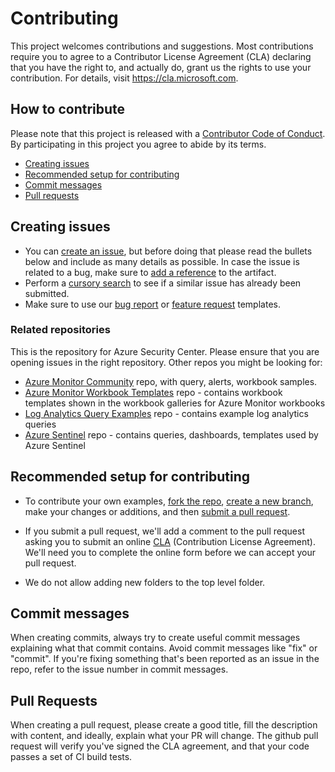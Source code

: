 # Contributing

This project welcomes contributions and suggestions.  Most contributions require you to agree to a
Contributor License Agreement (CLA) declaring that you have the right to, and actually do, grant us
the rights to use your contribution. For details, visit https://cla.microsoft.com.

## How to contribute

Please note that this project is released with a [Contributor Code of Conduct](https://opensource.microsoft.com/codeofconduct/). By participating in this project you agree to abide by its terms.

- [Creating issues](#creating-issues)
- [Recommended setup for contributing](#recommended-setup-for-contributing)
- [Commit messages](#commit-messages)
- [Pull requests](#pull-requests)

## Creating issues

- You can [create an issue][new-issue], but before doing that please read the bullets below and include as many details as possible. In case the issue is related to a bug, make sure to [add a reference](https://docs.github.com/en/github/managing-your-work-on-github/opening-an-issue-from-code) to the artifact.
- Perform a [cursory search][issue-search] to see if a similar issue has already been submitted.
- Make sure to use our [bug report][bug-report] or [feature request][feature-request] templates.

### Related repositories

This is the repository for Azure Security Center. Please ensure that you are opening issues in the right repository. Other repos you might be looking for:

- [Azure Monitor Community](https://github.com/microsoft/AzureMonitorCommunity#azure-monitor-community) repo, with query, alerts, workbook samples.
- [Azure Monitor Workbook Templates](https://github.com/microsoft/Application-Insights-Workbooks) repo - contains workbook templates shown in the workbook galleries for Azure Monitor workbooks
- [Log Analytics Query Examples](https://github.com/MicrosoftDocs/LogAnalyticsExamples) repo - contains example log analytics queries
- [Azure Sentinel](https://github.com/azure/azure-sentinel) repo - contains queries, dashboards, templates used by Azure Sentinel

## Recommended setup for contributing

- To contribute your own examples, [fork the repo](https://help.github.com/articles/about-forks), [create a new branch](https://help.github.com/articles/about-branches), make your changes or additions, and then [submit a pull request](https://help.github.com/articles/about-pull-requests/).

- If you submit a pull request, we'll add a comment to the pull request asking you to submit an online [CLA](https://cla.microsoft.com) (Contribution License Agreement). We'll need you to complete the online form before we can accept your pull request.

- We do not allow adding new folders to the top level folder.

## Commit messages

When creating commits, always try to create useful commit messages explaining what that commit contains. Avoid commit messages like "fix" or "commit". If you're fixing something that's been reported as an issue in the repo, refer to the issue number in commit messages.

## Pull Requests

When creating a pull request, please create a good title, fill the description with content, and ideally, explain what your PR will change.
The github pull request will verify you've signed the CLA agreement, and that your code passes a set of CI build tests.

[code-of-conduct]: https://opensource.microsoft.com/codeofconduct/
[new-issue]: https://github.com/Azure/Azure-Security-Center/issues/new
[bug-report]: https://github.com/Azure/Azure-Security-Center/issues/new?assignees=&labels=&template=bug_report.md&title=
[feature-request]: https://github.com/Azure/Azure-Security-Center/issues/new?assignees=&labels=&template=feature_request.md&title=%5BFeature%20Request%5D%20%3Center%20your%20request%20title%3E
[issue-search]: https://github.com/Azure/Azure-Security-Center/issues
